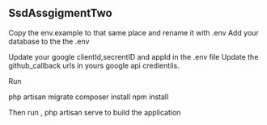 ##  SsdAssgigmentTwo

Copy the env.example to that same place and rename it with .env
Add your database to the the .env


Update your google clientId,secrentID and appId in the .env file
Update the github_callback urls in yours google api credientils.

Run

php artisan migrate
composer install
npm install

Then run ,
php artisan serve to build the application

